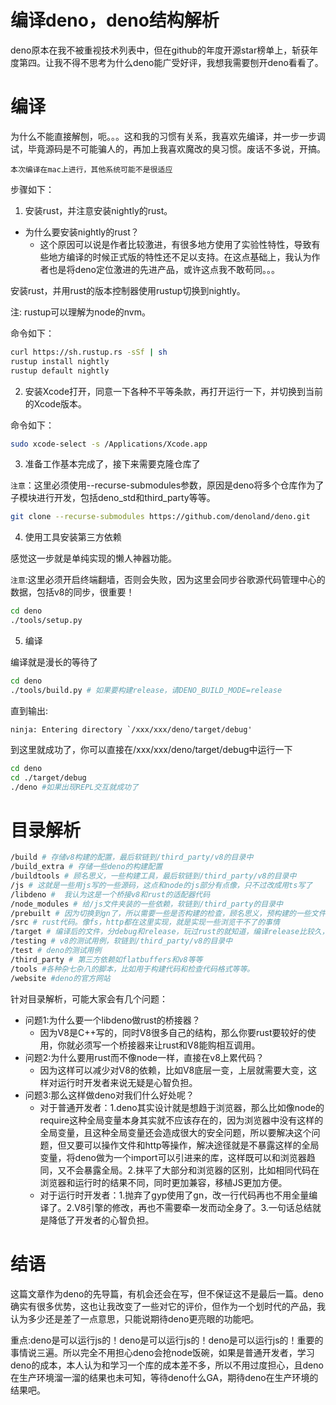 # 编译deno，deno结构解析
deno原本在我不被重视技术列表中，但在github的年度开源star榜单上，斩获年度第四。让我不得不思考为什么deno能广受好评，我想我需要刨开deno看看了。

# 编译
为什么不能直接解刨，呃。。。这和我的习惯有关系，我喜欢先编译，并一步一步调试，毕竟源码是不可能骗人的，再加上我喜欢魔改的臭习惯。废话不多说，开搞。

`本次编译在mac上进行，其他系统可能不是很适应`

步骤如下：
1. 安装rust，并注意安装nightly的rust。

* 为什么要安装nightly的rust？
    * 这个原因可以说是作者比较激进，有很多地方使用了实验性特性，导致有些地方编译的时候正式版的特性还不足以支持。在这点基础上，我认为作者也是将deno定位激进的先进产品，或许这点我不敢苟同。。。


安装rust，并用rust的版本控制器使用rustup切换到nightly。

注: rustup可以理解为node的nvm。

命令如下：
```sh
curl https://sh.rustup.rs -sSf | sh
rustup install nightly
rustup default nightly
```

2. 安装Xcode打开，同意一下各种不平等条款，再打开运行一下，并切换到当前的Xcode版本。

命令如下：
```sh
sudo xcode-select -s /Applications/Xcode.app
```

3. 准备工作基本完成了，接下来需要克隆仓库了

`注意`：这里必须使用--recurse-submodules参数，原因是deno将多个仓库作为了子模块进行开发，包括deno_std和third_party等等。
```sh
git clone --recurse-submodules https://github.com/denoland/deno.git
```

4. 使用工具安装第三方依赖

感觉这一步就是单纯实现的懒人神器功能。

`注意`:这里必须开启终端翻墙，否则会失败，因为这里会同步谷歌源代码管理中心的数据，包括v8的同步，很重要！
```sh
cd deno
./tools/setup.py
```

5. 编译

编译就是漫长的等待了
```sh
cd deno
./tools/build.py # 如果要构建release，请DENO_BUILD_MODE=release
```
直到输出:
```
ninja: Entering directory `/xxx/xxx/deno/target/debug'
```
到这里就成功了，你可以直接在/xxx/xxx/deno/target/debug中运行一下
```sh
cd deno
cd ./target/debug 
./deno #如果出现REPL交互就成功了
```

# 目录解析
```sh
/build # 存储v8构建的配置，最后软链到/third_party/v8的目录中
/build_extra # 存储一些deno的构建配置
/buildtools # 顾名思义，一些构建工具，最后软链到/third_party/v8的目录中
/js # 这就是一些用js写的一些源码，这点和node的js部分有点像，只不过改成用ts写了
/libdeno #  我认为这是一个桥接v8和rust的适配器代码
/node_modules # 给/js文件夹装的一些依赖，软链到/third_party的目录中
/prebuilt # 因为切换到gn了，所以需要一些是否构建的检查，顾名思义，预构建的一些文件，都是自己生成的
/src # rust代码。像fs，http都在这里实现，就是实现一些浏览干不了的事情
/target # 编译后的文件，分debug和release，玩过rust的就知道，编译release比较久，因为编译器要做代码折叠
/testing # v8的测试用例，软链到/third_party/v8的目录中
/test # deno的测试用例
/third_party # 第三方依赖如flatbuffers和v8等等
/tools #各种杂七杂八的脚本，比如用于构建代码和检查代码格式等等。
/website #deno的官方网站
```
针对目录解析，可能大家会有几个问题：
* 问题1:为什么要一个libdeno做rust的桥接器？
    * 因为V8是C++写的，同时V8很多自己的结构，那么你要rust要较好的使用，你就必须写一个桥接器来让rust和V8能购相互调用。
* 问题2:为什么要用rust而不像node一样，直接在v8上累代码？
    * 因为这样可以减少对V8的依赖，比如V8底层一变，上层就需要大变，这样对运行时开发者来说无疑是心智负担。
* 问题3:那么这样做deno对我们什么好处呢？
    * 对于普通开发者：1.deno其实设计就是想趋于浏览器，那么比如像node的require这种全局变量本身其实就不应该存在的，因为浏览器中没有这样的全局变量，且这种全局变量还会造成很大的安全问题，所以要解决这个问题，但又要可以操作文件和http等操作，解决途径就是不暴露这样的全局变量，将deno做为一个import可以引进来的库，这样既可以和浏览器趋同，又不会暴露全局。2.抹平了大部分和浏览器的区别，比如相同代码在浏览器和运行时的结果不同，同时更加兼容，移植JS更加方便。
    * 对于运行时开发者：1.抛弃了gyp使用了gn，改一行代码再也不用全量编译了。2.V8引擎的修改，再也不需要牵一发而动全身了。3.一句话总结就是降低了开发者的心智负担。

# 结语
这篇文章作为deno的先导篇，有机会还会在写，但不保证这不是最后一篇。deno确实有很多优势，这也让我改变了一些对它的评价，但作为一个划时代的产品，我认为多少还是差了一点意思，只能说期待deno更亮眼的功能吧。

重点:deno是可以运行js的！deno是可以运行js的！deno是可以运行js的！重要的事情说三遍。所以完全不用担心deno会抢node饭碗，如果是普通开发者，学习deno的成本，本人认为和学习一个库的成本差不多，所以不用过度担心，且deno在生产环境溜一溜的结果也未可知，等待deno什么GA，期待deno在生产环境的结果吧。